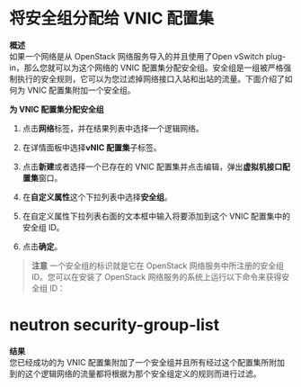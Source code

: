 # 将安全组分配给 VNIC 配置集

**概述**<br/>
如果一个网络是从 OpenStack 网络服务导入的并且使用了Open vSwitch plug-in，那么您就可以为这个网络的 VNIC 配置集分配安全组。安全组是一组被严格强制执行的安全规则，它可以为您过滤掉网络接口入站和出站的流量。下面介绍了如何为 VNIC 配置集附加一个安全组。

**为 VNIC 配置集分配安全组**
1. 点击**网络**标签，并在结果列表中选择一个逻辑网络。

2. 在详情面板中选择**vNIC 配置集**子标签。

3. 点击**新建**或者选择一个已存在的 VNIC 配置集并点击编辑，弹出**虚拟机接口配置集**窗口。

4. 在**自定义属性**这个下拉列表中选择**安全组**。

5. 在自定义属性下拉列表右面的文本框中输入将要添加到这个 VNIC 配置集中的安全组 ID。

6. 点击**确定**。

> **注意**
> 一个安全组的标识就是它在 OpenStack 网络服务中所注册的安全组 ID。您可以在安装了 OpenStack 网络服务的系统上运行以下命令来获得安全组 ID：
# neutron security-group-list

**结果**<br/>
您已经成功的为 VNIC 配置集附加了一个安全组并且所有经过这个配置集所附加到的这个逻辑网络的流量都将根据为那个安全组定义的规则而进行过滤。

